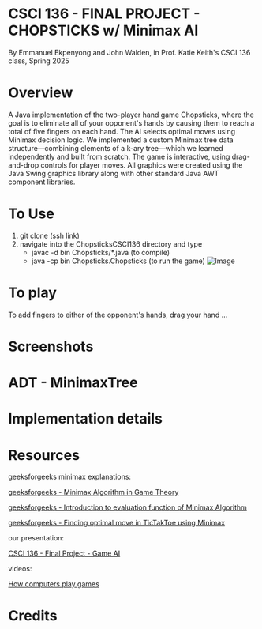 # CSCI 136 - FINAL PROJECT - CHOPSTICKS w/ Minimax AI
By Emmanuel Ekpenyong and John Walden, in Prof. Katie Keith's CSCI 136 class, Spring 2025

# Overview

A Java implementation of the two-player hand game Chopsticks, where the goal is to eliminate all of your opponent's hands by causing them to reach a total of five fingers on each hand. The AI selects optimal moves using Minimax decision logic. We implemented a custom Minimax tree data structure—combining elements of a k-ary tree—which we learned independently and built from scratch. The game is interactive, using drag-and-drop controls for player moves. All graphics were created using the Java Swing graphics library along with other standard Java AWT component libraries.

# To Use

1. git clone (ssh link)
2. navigate into the ChopsticksCSCI136 directory and type
   * javac -d bin Chopsticks/*.java (to compile)
   * java -cp bin Chopsticks.Chopsticks (to run the game)
![Image](https://github.com/user-attachments/assets/79180656-2ed3-4d36-8f0a-085481f70067)

# To play

To add fingers to either of the opponent's hands, drag your hand ...

# Screenshots

# ADT - MinimaxTree

# Implementation details

# Resources

geeksforgeeks minimax explanations:

[geeksforgeeks - Minimax Algorithm in Game Theory](https://www.geeksforgeeks.org/minimax-algorithm-in-game-theory-set-1-introduction/)

[geeksforgeeks - Introduction to evaluation function of Minimax Algorithm](https://www.geeksforgeeks.org/introduction-to-evaluation-function-of-minimax-algorithm-in-game-theory/)

[geeksforgeeks - Finding optimal move in TicTakToe using Minimax](https://www.geeksforgeeks.org/finding-optimal-move-in-tic-tac-toe-using-minimax-algorithm-in-game-theory/)

our presentation:

[CSCI 136 - Final Project - Game AI](https://docs.google.com/presentation/d/1mDI7ggNKuLaTZpff-jB7mtZdmNo3DhDdX8ASW0Ksv8I/edit?usp=sharing)

videos:

[How computers play games](https://www.youtube.com/watch?v=SLgZhpDsrfc)

# Credits


